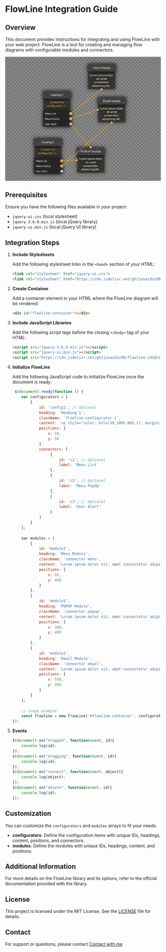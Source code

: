 # FlowLine Integration Guide

## Overview

This document provides instructions for integrating and using FlowLine with your web project. FlowLine is a tool for creating and managing flow diagrams with configurable modules and connectors.

![Preview Image](https://github.com/junaidzx90/flowline-cdn/blob/main/preview.png?raw=true)

## Prerequisites

Ensure you have the following files available in your project:

- `jquery-ui.css` (local stylesheet)
- `jquery-3.6.0.min.js` (local jQuery library)
- `jquery-ui.min.js` (local jQuery UI library)

## Integration Steps

1. **Include Stylesheets**

   Add the following stylesheet links in the `<head>` section of your HTML:

   ```html
   <link rel="stylesheet" href="jquery-ui.css">
   <link rel="stylesheet" href="https://cdn.jsdelivr.net/gh/junaidzx90/flowline-cdn@v1.0.0/flowline.min.css">
   ```

2. **Create Container**

   Add a container element in your HTML where the FlowLine diagram will be rendered:

   ```html
   <div id="flowline-container"></div>
   ```

3. **Include JavaScript Libraries**

   Add the following script tags before the closing `</body>` tag of your HTML:

   ```html
   <script src="jquery-3.6.0.min.js"></script>
   <script src="jquery-ui.min.js"></script>
   <script src="https://cdn.jsdelivr.net/gh/junaidzx90/flowline-cdn@v1.0.0/flowline.min.js"></script>
   ```

4. **Initialize FlowLine**

   Add the following JavaScript code to initialize FlowLine once the document is ready:

   ```javascript
    $(document).ready(function () {
       var configurators = [
           {
               id: 'config1', // Optional
               heading: `Heading 1`,
               className: `flowline-configurator-1`,
               content: `<p style="color: hsla(39,100%,68%,1); margin:0;">Content for configurator 1...</p>`,
               positions: {
                   x: 50,
                   y: 50
               },
               connectors: [
                    {    
                        id: 'c1', // Optional
                        label: 'Menu List' 
                    },
                    { 
                        id: 'c2', // Optional
                        label: 'Menu PopUp' 
                    },
                    { 
                        id: 'c3', // Optional
                        label: 'User Alert' 
                    }
               ]
           }
       ];

       var modules = [
           {
               id: 'module2',
               heading: 'Menu Module',
               className: 'connector menu',
               content: 'Lorem ipsum dolor sit, amet consectetur adipisicing elit...',
               positions: {
                   x: 50,
                   y: 400
               }
           },
           {
               id: 'module1',
               heading: 'POPUP Module',
               className: 'connector popup',
               content: 'Lorem ipsum dolor sit, amet consectetur adipisicing elit...',
               positions: {
                   x: 300,
                   y: 400
               }
           },
           {
               id: 'module3',
               heading: 'Email Module',
               className: 'connector email',
               content: 'Lorem ipsum dolor sit, amet consectetur adipisicing elit...',
               positions: {
                   x: 550,
                   y: 400
               }
           }
       ];

       // Usage example
       const flowline = new FlowLine('#flowline-container', configurators, modules);
   });
   ```

5. **Events**

    ```javascript
    $(document).on("dragged", function(event, id){
        console.log(id);
    });
    $(document).on("dragging", function(event, id){
        console.log(id);
    });
    $(document).on("connect", function(event, object){
        console.log(object);
    });
    $(document).on("delete", function(event, id){
        console.log(id);
    });
    ```

## Customization

You can customize the `configurators` and `modules` arrays to fit your needs:

- **configurators**: Define the configuration items with unique IDs, headings, content, positions, and connectors.
- **modules**: Define the modules with unique IDs, headings, content, and positions.

## Additional Information

For more details on the FlowLine library and its options, refer to the official documentation provided with the library.

## License

This project is licensed under the MIT License. See the [LICENSE](LICENSE) file for details.

## Contact

For support or questions, please contact [Contact with me](mailto:contact@easeare.com)